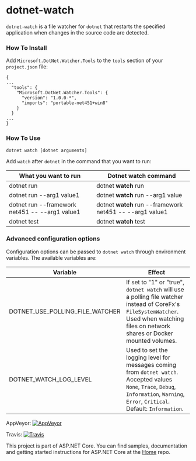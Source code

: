 dotnet-watch
===
`dotnet-watch` is a file watcher for `dotnet` that restarts the specified application when changes in the source code are detected.

### How To Install

Add `Microsoft.DotNet.Watcher.Tools` to the `tools` section of your `project.json` file:

```
{
...
  "tools": {
    "Microsoft.DotNet.Watcher.Tools": {
      "version": "1.0.0-*",
      "imports": "portable-net451+win8"
    }
  }
...
}
```

### How To Use

    dotnet watch [dotnet arguments]

Add `watch` after `dotnet` in the command that you want to run:
   
| What you want to run                           | Dotnet watch command                                     |
| ---------------------------------------------- | -------------------------------------------------------- |
| dotnet run                                     | dotnet **watch** run                                     |
| dotnet run --arg1 value1                       | dotnet **watch** run --arg1 value                        |
| dotnet run --framework net451 -- --arg1 value1 | dotnet **watch** run --framework net451 -- --arg1 value1 |
| dotnet test                                    | dotnet **watch** test                                    |

### Advanced configuration options

Configuration options can be passed to `dotnet watch` through environment variables. The available variables are:

| Variable                                       | Effect                                                   |
| ---------------------------------------------- | -------------------------------------------------------- |
| DOTNET_USE_POLLING_FILE_WATCHER                | If set to "1" or "true", `dotnet watch` will use a polling file watcher instead of CoreFx's `FileSystemWatcher`. Used when watching files on network shares or Docker mounted volumes.                       |
| DOTNET_WATCH_LOG_LEVEL                         | Used to set the logging level for messages coming from `dotnet watch`. Accepted values `None`, `Trace`, `Debug`, `Information`, `Warning`, `Error`, `Critical`. Default: `Information`. |

AppVeyor: [![AppVeyor](https://ci.appveyor.com/api/projects/status/fxhto3omtehio3aj/branch/dev?svg=true)](https://ci.appveyor.com/project/aspnetci/dnx-watch/branch/dev)

Travis:   [![Travis](https://travis-ci.org/aspnet/dotnet-watch.svg?branch=dev)](https://travis-ci.org/aspnet/dotnet-watch)

This project is part of ASP.NET Core. You can find samples, documentation and getting started instructions for ASP.NET Core at the [Home](https://github.com/aspnet/home) repo.

